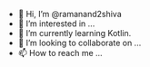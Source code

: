 - 👋 Hi, I’m @ramanand2shiva
- 👀 I’m interested in ...
- 🌱 I’m currently learning Kotlin.
- 💞️ I’m looking to collaborate on ...
- 📫 How to reach me ...

<!---
ramanand2shiva/ramanand2shiva is a ✨ special ✨ repository because its `README.md` (this file) appears on your GitHub profile.
You can click the Preview link to take a look at your changes.
--->
